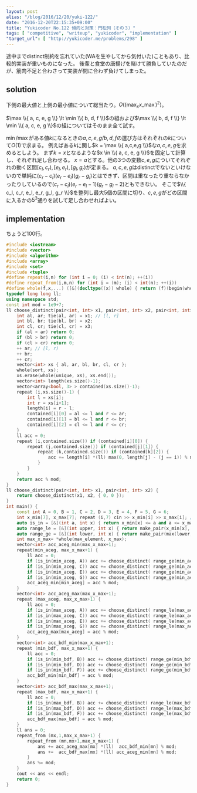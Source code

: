 ```yaml
---
layout: post
alias: "/blog/2016/12/20/yuki-122/"
date: "2016-12-20T22:15:35+09:00"
title: "Yukicoder No.122 傾向と対策：門松列（その３）"
tags: [ "competitive", "writeup", "yukicoder", "implementation" ]
"target_url": [ "http://yukicoder.me/problems/298" ]
---
```


途中までdistinct制約を忘れていた(WAを生やしてから気付いた)こともあり、比較的実装が重いものになった。
後輩と食堂の唐揚げを賭けて勝負していたのだが、筋肉不足と合わさって実装が間に合わず負けてしまった。

## solution

下側の最大値と上側の最小値について総当たり。$O((\max_x x\_{\max})^2)$。

$\max \\{ a, c, e, g \\} \lt \min \\{ b, d, f \\}$の組および$\max \\{ b, d, f \\} \lt \min \\{ a, c, e, g \\}$の組についてはそのまま全て試す。

$\min$/$\max$がある値$k$になるときの$a,c,e,g$/$b,d,f$の選び方はそれぞれの$k$について$O(1)$で求まる。
例えばある$k$に関し$k = \max \\{ a,c,e,g \\}$な$a,c,e,g$を求めるとしよう。
まず$k = x$となるような$x \in \\{ a, c, e, g \\}$を固定して計算し、それぞれ足し合わせる。
$x = a$とする。他の$3$つの変数$c,e,g$についてそれぞれの動く区間$[c_l, c_r), [e_l, e_r), [g_l, g_r)$が定まる。
$a,c,e,g$はdistinctでないといけないので単純に$(c_r - c_l)(e_r - e_l)(g_r - g_l)$とはできず、区間は重なったり重ならなかったりしているので$(c_r - c_l)(e_r - e_l - 1)(g_r - g_l - 2)$ともできない。
そこで$\\{ c_l, c_r, e_l, e_r, g_l, g_r \\}$を整列し最大$5$個の区間に切り、$c, e, g$がどの区間に入るかの$5^3$通りを試して足し合わせればよい。

## implementation

ちょうど$100$行。

``` c++
#include <iostream>
#include <vector>
#include <algorithm>
#include <array>
#include <set>
#include <tuple>
#define repeat(i,n) for (int i = 0; (i) < int(n); ++(i))
#define repeat_from(i,m,n) for (int i = (m); (i) < int(n); ++(i))
#define whole(f,x,...) ([&](decltype((x)) whole) { return (f)(begin(whole), end(whole), ## __VA_ARGS__); })(x)
typedef long long ll;
using namespace std;
const int mod = 1e9+7;
ll choose_distinct(pair<int, int> x1, pair<int, int> x2, pair<int, int> x3) {
    int al, ar; tie(al, ar) = x1; // [l, r]
    int bl, br; tie(bl, br) = x2;
    int cl, cr; tie(cl, cr) = x3;
    if (al > ar) return 0;
    if (bl > br) return 0;
    if (cl > cr) return 0;
    ++ ar; // [l, r)
    ++ br;
    ++ cr;
    vector<int> xs { al, ar, bl, br, cl, cr };
    whole(sort, xs);
    xs.erase(whole(unique, xs), xs.end());
    vector<int> length(xs.size()-1);
    vector<array<bool, 3> > contained(xs.size()-1);
    repeat (i,xs.size()-1) {
        int l = xs[i];
        int r = xs[i+1];
        length[i] = r - l;
        contained[i][0] = al <= l and r <= ar;
        contained[i][1] = bl <= l and r <= br;
        contained[i][2] = cl <= l and r <= cr;
    }
    ll acc = 0;
    repeat (i,contained.size()) if (contained[i][0]) {
        repeat (j,contained.size()) if (contained[j][1]) {
            repeat (k,contained.size()) if (contained[k][2]) {
                acc += length[i] *(ll) max(0, length[j] - (j == i)) % mod * max(0, length[k] - (k == i) - (k == j)) % mod;
            }
        }
    }
    return acc % mod;
}
ll choose_distinct(pair<int, int> x1, pair<int, int> x2) {
    return choose_distinct(x1, x2, { 0, 0 });
}
int main() {
    const int A = 0, B = 1, C = 2, D = 3, E = 4, F = 5, G = 6;
    int x_min[7], x_max[7]; repeat (i,7) cin >> x_min[i] >> x_max[i]; // [l, r]
    auto is_in = [&](int a, int x) { return x_min[x] <= a and a <= x_max[x]; };
    auto range_le = [&](int upper, int x) { return make_pair(x_min[x], min(upper, x_max[x])); };
    auto range_ge = [&](int lower, int x) { return make_pair(max(lower, x_min[x]), x_max[x]); };
    int max_x_max= *whole(max_element, x_max);
    vector<int> acc_aceg_min(max_x_max+1);
    repeat(min_aceg, max_x_max+1) {
        ll acc = 0;
        if (is_in(min_aceg, A)) acc += choose_distinct( range_ge(min_aceg+1, C), range_ge(min_aceg+1, E), range_ge(min_aceg+1, G) );
        if (is_in(min_aceg, C)) acc += choose_distinct( range_ge(min_aceg+1, A), range_ge(min_aceg+1, E), range_ge(min_aceg+1, G) );
        if (is_in(min_aceg, E)) acc += choose_distinct( range_ge(min_aceg+1, A), range_ge(min_aceg+1, C), range_ge(min_aceg+1, G) );
        if (is_in(min_aceg, G)) acc += choose_distinct( range_ge(min_aceg+1, A), range_ge(min_aceg+1, C), range_ge(min_aceg+1, E) );
        acc_aceg_min[min_aceg] = acc % mod;
    }
    vector<int> acc_aceg_max(max_x_max+1);
    repeat (max_aceg, max_x_max+1) {
        ll acc = 0;
        if (is_in(max_aceg, A)) acc += choose_distinct( range_le(max_aceg-1, C), range_le(max_aceg-1, E), range_le(max_aceg-1, G) );
        if (is_in(max_aceg, C)) acc += choose_distinct( range_le(max_aceg-1, A), range_le(max_aceg-1, E), range_le(max_aceg-1, G) );
        if (is_in(max_aceg, E)) acc += choose_distinct( range_le(max_aceg-1, A), range_le(max_aceg-1, C), range_le(max_aceg-1, G) );
        if (is_in(max_aceg, G)) acc += choose_distinct( range_le(max_aceg-1, A), range_le(max_aceg-1, C), range_le(max_aceg-1, E) );
        acc_aceg_max[max_aceg] = acc % mod;
    }
    vector<int> acc_bdf_min(max_x_max+1);
    repeat (min_bdf, max_x_max+1) {
        ll acc = 0;
        if (is_in(min_bdf, B)) acc += choose_distinct( range_ge(min_bdf+1, D), range_ge(min_bdf+1, F) );
        if (is_in(min_bdf, D)) acc += choose_distinct( range_ge(min_bdf+1, B), range_ge(min_bdf+1, F) );
        if (is_in(min_bdf, F)) acc += choose_distinct( range_ge(min_bdf+1, B), range_ge(min_bdf+1, D) );
        acc_bdf_min[min_bdf] = acc % mod;
    }
    vector<int> acc_bdf_max(max_x_max+1);
    repeat (max_bdf, max_x_max+1) {
        ll acc = 0;
        if (is_in(max_bdf, B)) acc += choose_distinct( range_le(max_bdf-1, D), range_le(max_bdf-1, F) );
        if (is_in(max_bdf, D)) acc += choose_distinct( range_le(max_bdf-1, B), range_le(max_bdf-1, F) );
        if (is_in(max_bdf, F)) acc += choose_distinct( range_le(max_bdf-1, B), range_le(max_bdf-1, D) );
        acc_bdf_max[max_bdf] = acc % mod;
    }
    ll ans = 0;
    repeat_from (mx,1,max_x_max+1) {
        repeat_from (mn,mx+1,max_x_max+1) {
            ans += acc_aceg_max[mx] *(ll)  acc_bdf_min[mn] % mod;
            ans +=  acc_bdf_max[mx] *(ll) acc_aceg_min[mn] % mod;
        }
        ans %= mod;
    }
    cout << ans << endl;
    return 0;
}
```
